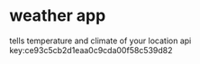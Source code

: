 # weather app
 tells temperature and climate of your location
 api key:ce93c5cb2d1eaa0c9cda00f58c539d82

